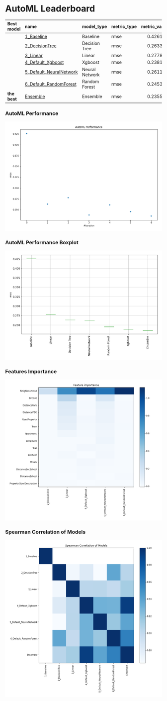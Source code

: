 # AutoML Leaderboard

| Best model   | name                                                         | model_type     | metric_type   |   metric_value |   train_time |
|:-------------|:-------------------------------------------------------------|:---------------|:--------------|---------------:|-------------:|
|              | [1_Baseline](1_Baseline/README.md)                           | Baseline       | rmse          |       0.426168 |         2.01 |
|              | [2_DecisionTree](2_DecisionTree/README.md)                   | Decision Tree  | rmse          |       0.263379 |         7.88 |
|              | [3_Linear](3_Linear/README.md)                               | Linear         | rmse          |       0.277869 |         5.62 |
|              | [4_Default_Xgboost](4_Default_Xgboost/README.md)             | Xgboost        | rmse          |       0.238112 |         7.27 |
|              | [5_Default_NeuralNetwork](5_Default_NeuralNetwork/README.md) | Neural Network | rmse          |       0.261129 |         2.17 |
|              | [6_Default_RandomForest](6_Default_RandomForest/README.md)   | Random Forest  | rmse          |       0.245379 |         6.77 |
| **the best** | [Ensemble](Ensemble/README.md)                               | Ensemble       | rmse          |       0.235522 |         0.37 |

### AutoML Performance
![AutoML Performance](ldb_performance.png)

### AutoML Performance Boxplot
![AutoML Performance Boxplot](ldb_performance_boxplot.png)

### Features Importance
![features importance across models](features_heatmap.png)



### Spearman Correlation of Models
![models spearman correlation](correlation_heatmap.png)

